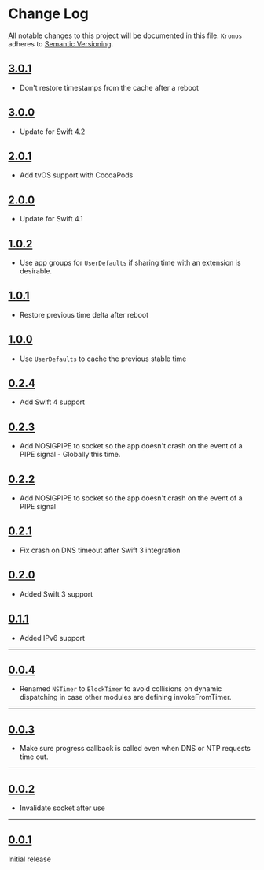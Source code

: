 # Change Log
All notable changes to this project will be documented in this file.
`Kronos` adheres to [Semantic Versioning](http://semver.org/).

## [3.0.1](https://github.com/lyft/Kronos/releases/tag/3.0.1)
- Don't restore timestamps from the cache after a reboot

## [3.0.0](https://github.com/lyft/Kronos/releases/tag/3.0.0)
- Update for Swift 4.2

## [2.0.1](https://github.com/lyft/Kronos/releases/tag/2.0.1)
- Add tvOS support with CocoaPods

## [2.0.0](https://github.com/lyft/Kronos/releases/tag/2.0.0)
- Update for Swift 4.1

## [1.0.2](https://github.com/lyft/Kronos/releases/tag/1.0.2)
- Use app groups for `UserDefaults` if sharing time with an extension
is desirable.

## [1.0.1](https://github.com/lyft/Kronos/releases/tag/1.0.1)
- Restore previous time delta after reboot

## [1.0.0](https://github.com/lyft/Kronos/releases/tag/1.0.0)
- Use `UserDefaults` to cache the previous stable time

## [0.2.4](https://github.com/lyft/Kronos/releases/tag/0.2.4)
- Add Swift 4 support

## [0.2.3](https://github.com/lyft/Kronos/releases/tag/0.2.3)
- Add NOSIGPIPE to socket so the app doesn't crash on the event of a
PIPE signal - Globally this time.

## [0.2.2](https://github.com/lyft/Kronos/releases/tag/0.2.2)
- Add NOSIGPIPE to socket so the app doesn't crash on the event of a
PIPE signal

## [0.2.1](https://github.com/lyft/Kronos/releases/tag/0.2.1)
- Fix crash on DNS timeout after Swift 3 integration

## [0.2.0](https://github.com/lyft/Kronos/releases/tag/0.2.0)
- Added Swift 3 support

## [0.1.1](https://github.com/lyft/Kronos/releases/tag/0.1.1)
- Added IPv6 support

---

## [0.0.4](https://github.com/lyft/Kronos/releases/tag/0.0.4)

- Renamed `NSTimer` to `BlockTimer` to avoid collisions on dynamic dispatching
in case other modules are defining invokeFromTimer.

---

## [0.0.3](https://github.com/lyft/Kronos/releases/tag/0.0.3)

- Make sure progress callback is called even when DNS or NTP requests time out.

---

## [0.0.2](https://github.com/lyft/Kronos/releases/tag/0.0.2)

- Invalidate socket after use

---

## [0.0.1](https://github.com/lyft/Kronos/releases/tag/0.0.1)

Initial release
